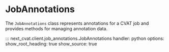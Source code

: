 # JobAnnotations

The `JobAnnotations` class represents annotations for a CVAT job and provides methods for managing annotation data.

::: next_cvat.client.job_annotations.JobAnnotations
handler: python
options:
show_root_heading: true
show_source: true
